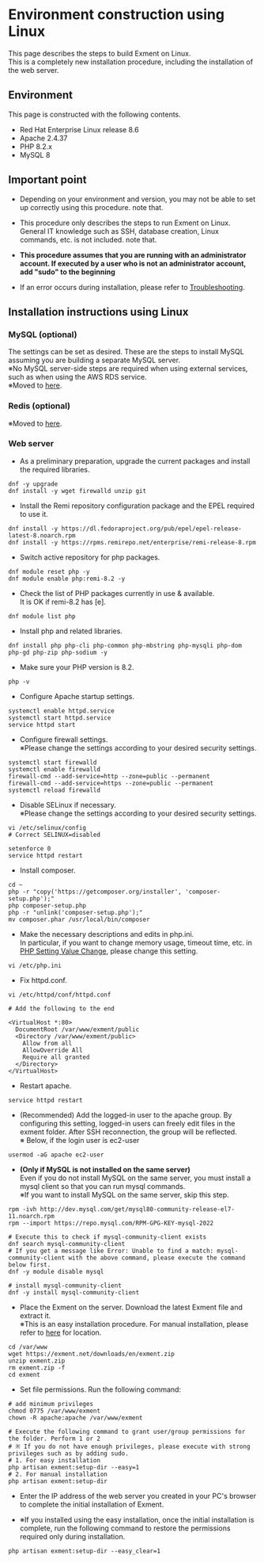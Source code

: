# Environment construction using Linux
This page describes the steps to build Exment on Linux.   
This is a completely new installation procedure, including the installation of the web server.

## Environment
This page is constructed with the following contents.   
- Red Hat Enterprise Linux release 8.6
- Apache 2.4.37
- PHP 8.2.x
- MySQL 8

## Important point

- Depending on your environment and version, you may not be able to set up correctly using this procedure. note that.

- This procedure only describes the steps to run Exment on Linux.   
General IT knowledge such as SSH, database creation, Linux commands, etc. is not included. note that.   

- **This procedure assumes that you are running with an administrator account. If executed by a user who is not an administrator account, add "sudo" to the beginning**

- If an error occurs during installation, please refer to [Troubleshooting](/en/troubleshooting).


## Installation instructions using Linux

### MySQL (optional)
The settings can be set as desired. These are the steps to install MySQL assuming you are building a separate MySQL server.   
※No MySQL server-side steps are required when using external services, such as when using the AWS RDS service.   
※Moved to [here](/install_mysql).

### Redis (optional)
※Moved to [here](/additional_session_cache_driver).

### Web server
- As a preliminary preparation, upgrade the current packages and install the required libraries.   

~~~
dnf -y upgrade
dnf install -y wget firewalld unzip git
~~~


- Install the Remi repository configuration package and the EPEL required to use it.

~~~
dnf install -y https://dl.fedoraproject.org/pub/epel/epel-release-latest-8.noarch.rpm  
dnf install -y https://rpms.remirepo.net/enterprise/remi-release-8.rpm
~~~

- Switch active repository for php packages.

~~~
dnf module reset php -y
dnf module enable php:remi-8.2 -y
~~~

- Check the list of PHP packages currently in use & available.   
It is OK if remi-8.2 has [e].

~~~
dnf module list php
~~~

- Install php and related libraries.

~~~
dnf install php php-cli php-common php-mbstring php-mysqli php-dom php-gd php-zip php-sodium -y
~~~

- Make sure your PHP version is 8.2.   

~~~
php -v
~~~

- Configure Apache startup settings.

~~~
systemctl enable httpd.service
systemctl start httpd.service
service httpd start
~~~

- Configure firewall settings.   
※Please change the settings according to your desired security settings.

~~~
systemctl start firewalld
systemctl enable firewalld
firewall-cmd --add-service=http --zone=public --permanent
firewall-cmd --add-service=https --zone=public --permanent
systemctl reload firewalld
~~~

- Disable SELinux if necessary.   
※Please change the settings according to your desired security settings.

~~~
vi /etc/selinux/config
# Correct SELINUX=disabled

setenforce 0
service httpd restart
~~~

- Install composer.   

~~~
cd ~
php -r "copy('https://getcomposer.org/installer', 'composer-setup.php');"
php composer-setup.php
php -r "unlink('composer-setup.php');"
mv composer.phar /usr/local/bin/composer
~~~

- Make the necessary descriptions and edits in php.ini.   
In particular, if you want to change memory usage, timeout time, etc. in [PHP Setting Value Change](/additional_php_ini), please change this setting.

~~~
vi /etc/php.ini
~~~

- Fix httpd.conf.

~~~
vi /etc/httpd/conf/httpd.conf

# Add the following to the end

<VirtualHost *:80>
  DocumentRoot /var/www/exment/public
  <Directory /var/www/exment/public>
    Allow from all
    AllowOverride All
    Require all granted
  </Directory>
</VirtualHost>
~~~

- Restart apache.

~~~
service httpd restart
~~~

- (Recommended) Add the logged-in user to the apache group. By configuring this setting, logged-in users can freely edit files in the exment folder. After SSH reconnection, the group will be reflected.   
※ Below, if the login user is ec2-user

~~~
usermod -aG apache ec2-user
~~~

- **(Only if MySQL is not installed on the same server)**  
Even if you do not install MySQL on the same server, you must install a mysql client so that you can run mysql commands.   
※If you want to install MySQL on the same server, skip this step.

~~~
rpm -ivh http://dev.mysql.com/get/mysql80-community-release-el7-11.noarch.rpm
rpm --import https://repo.mysql.com/RPM-GPG-KEY-mysql-2022

# Execute this to check if mysql-community-client exists
dnf search mysql-community-client
# If you get a message like Error: Unable to find a match: mysql-community-client with the above command, please execute the command below first.
dnf -y module disable mysql

# install mysql-community-client
dnf -y install mysql-community-client
~~~


- Place the Exment on the server. Download the latest Exment file and extract it.   
※This is an easy installation procedure. For manual installation, please refer to [here](/quickstart_manual) for location.

~~~
cd /var/www
wget https://exment.net/downloads/en/exment.zip
unzip exment.zip
rm exment.zip -f
cd exment
~~~

- Set file permissions. Run the following command:

~~~
# add minimum privileges
chmod 0775 /var/www/exment
chown -R apache:apache /var/www/exment

# Execute the following command to grant user/group permissions for the folder. Perform 1 or 2   
# ※ If you do not have enough privileges, please execute with strong privileges such as by adding sudo.
# 1. For easy installation
php artisan exment:setup-dir --easy=1
# 2. For manual installation
php artisan exment:setup-dir
~~~

- Enter the IP address of the web server you created in your PC's browser to complete the initial installation of Exment.

- ※If you installed using the easy installation, once the initial installation is complete, run the following command to restore the permissions required only during installation.

~~~
php artisan exment:setup-dir --easy_clear=1
~~~


